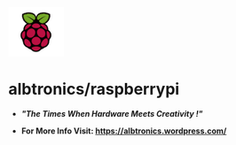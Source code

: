 <img src="Images/raspberry%20pi%20logo.png" width="100">

# albtronics/raspberrypi

- ***"The Times When Hardware Meets Creativity !"***

- **For More Info Visit: https://albtronics.wordpress.com/**
